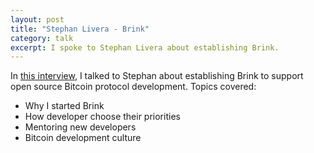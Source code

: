 ```yaml
---
layout: post
title: "Stephan Livera - Brink"
category: talk
excerpt: I spoke to Stephan Livera about establishing Brink.
---
```


In [this interview](https://stephanlivera.com/episode/229/), I talked to Stephan
about establishing Brink to support open source Bitcoin protocol development.
Topics covered:

- Why I started Brink
- How developer choose their priorities
- Mentoring new developers
- Bitcoin development culture
